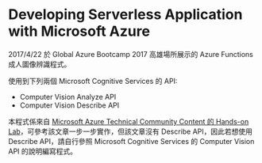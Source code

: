 # Developing Serverless Application with Microsoft Azure 

2017/4/22 於 Global Azure Bootcamp 2017 高雄場所展示的 Azure Functions 成人圖像辨識程式。

使用到下列兩個 Microsoft Cognitive Services 的 API:

- Computer Vision Analyze API
- Computer Vision Describe API

本程式係來自 [Microsoft Azure Technical Community Content 的 Hands-on Lab](https://github.com/Microsoft/TechnicalCommunityContent/blob/master/Cloud%20Computing/Azure%20Functions/Session%202%20-%20Hands%20On/Azure%20Functions%20HOL%20(C%23).md)，可參考該文章一步一步實作，但該文章沒有 Describe API，因此若想使用 Describe API，請自行參照 Microsoft Cognitive Services 的 Computer Vision API 的說明編寫程式。